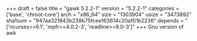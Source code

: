 +++
draft = false
title = "gawk 5.2.2-1"
version = "5.2.2-1"
categories = ['base', 'chroot-core']
arch = "x86_64"
size = "1303904"
usize = "3473892"
sha1sum = "947aa321843b239b75fcee163614c20af01b2236"
depends = "['ncurses>=6.1', 'mpfr>=4.0.2-3', 'readline>=8.0-3']"
+++
Gnu version of awk